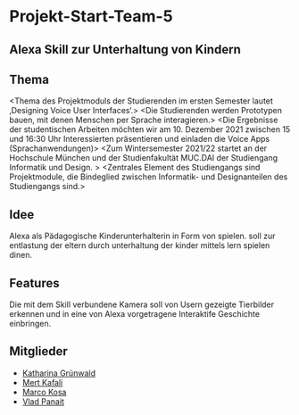 # Projekt-Start-Team-5

## Alexa Skill zur Unterhaltung von Kindern

## Thema 

<Thema des Projektmoduls der Studierenden im ersten Semester lautet ‚Designing Voice User Interfaces‘.> 
<Die Studierenden werden Prototypen bauen, mit denen Menschen per Sprache interagieren.>
<Die Ergebnisse der studentischen Arbeiten möchten wir am 10. Dezember 2021 zwischen 15 und 16:30 Uhr Interessierten präsentieren und einladen die Voice Apps (Sprachanwendungen)> <der Studierenden interaktiv auszuprobieren.>
<Zum Wintersemester 2021/22 startet an der Hochschule München und der Studienfakultät MUC.DAI der Studiengang Informatik und Design. >
<Zentrales Element des Studiengangs sind Projektmodule, die Bindeglied zwischen Informatik- und Designanteilen des Studiengangs sind.>

## Idee

Alexa als Pädagogische Kinderunterhalterin in Form von spielen.
soll zur entlastung der eltern durch unterhaltung der kinder mittels lern spielen dinen.


## Features

Die mit dem Skill verbundene Kamera soll von Usern gezeigte Tierbilder erkennen und in eine von Alexa vorgetragene Interaktife Geschichte einbringen.



## Mitglieder

- [Katharina Grünwald](https://github.com/kgruenwa)
- [Mert Kafali](https://github.com/mrtkfl)
- [Marco Kosa](https://github.com/Gipliz)
- [Vlad Panait](https://github.com/VladP27)
